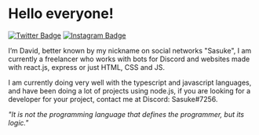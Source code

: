 # Hello everyone!

[![Twitter Badge](https://i.imgur.com/PWKRHhb.png)](https://twitter.com/sasukinsz)
[![Instagram Badge](https://i.imgur.com/ElvGDJ2.png)](https://instagram.com/david.kns) 

I’m David, better known by my nickname on social networks "Sasuke", I am currently a freelancer who works with bots for Discord and websites made with react.js, express or just HTML, CSS and JS.

I am currently doing very well with the typescript and javascript languages, and have been doing a lot of projects using node.js, if you are looking for a developer for your project, contact me at Discord: Sasuke#7256.

*"It is not the programming language that defines the programmer, but its logic."*
